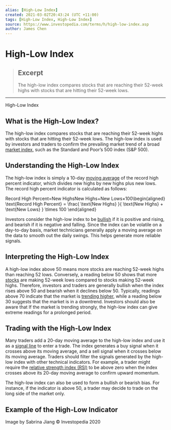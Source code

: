 ```yaml
---
alias: [High-Low Index]
created: 2021-03-02T20:43:24 (UTC +11:00)
tags: [High-Low Index, High-Low Index]
source: https://www.investopedia.com/terms/h/high-low-index.asp
author: James Chen
---
```


# High-Low Index

> ## Excerpt
> The high-low index compares stocks that are reaching their 52-week highs with stocks that are hitting their 52-week lows.

---

High-Low Index
## What is the High-Low Index?

The high-low index compares stocks that are reaching their 52-week highs with stocks that are hitting their 52-week lows. The high-low index is used by investors and traders to confirm the prevailing market trend of a broad [market index](https://www.investopedia.com/terms/m/marketindex.asp), such as the Standard and Poor’s 500 index (S&P 500).

## Understanding the High-Low Index

The high-low index is simply a 10-day [moving average](https://www.investopedia.com/terms/m/movingaverage.asp) of the record high percent indicator, which divides new highs by new highs plus new lows. The record high percent indicator is calculated as follows:

Record High Percent\=New HighsNew Highs+New Lows×100\\begin{aligned} \\text{Record High Percent} = \\frac{ \\text{New Highs} }{ \\text{New Highs} + \\text{New Lows} } \\times 100 \\end{aligned}

Investors consider the high-low index to be [bullish](https://www.investopedia.com/terms/b/bull.asp) if it is positive and rising, and bearish if it is negative and falling. Since the index can be volatile on a day-to-day basis, market technicians generally apply a moving average on the data to smooth out the daily swings. This helps generate more reliable signals.

## Interpreting the High-Low Index

A high-low index above 50 means more stocks are reaching 52-week highs than reaching 52 lows. Conversely, a reading below 50 shows that more [stocks](https://www.investopedia.com/articles/basics/06/invest1000.asp) are making 52-week lows compared to stocks making 52-week highs. Therefore, investors and traders are generally bullish when the index rises above 50 and bearish when it declines below 50. Typically, readings above 70 indicate that the market is [trending higher](https://www.investopedia.com/terms/t/trending-market.asp), while a reading below 30 suggests that the market is in a downtrend. Investors should also be aware that If the market is trending strongly, the high-low index can give extreme readings for a prolonged period.

## Trading with the High-Low Index

Many traders add a 20-day moving average to the high-low index and use it as a [signal line](https://www.investopedia.com/terms/s/signal_line.asp) to enter a trade. The index generates a buy signal when it crosses above its moving average, and a sell signal when it crosses below its moving average. Traders should filter the signals generated by the high-low index with other technical indicators. For example, a trader might require the [relative strength index (RSI)](https://www.investopedia.com/terms/r/rsi.asp) to be above zero when the index crosses above its 20-day moving average to confirm upward momentum.

The high-low index can also be used to form a bullish or bearish bias. For instance, if the indicator is above 50, a trader may decide to trade on the long side of the market only.

## Example of the High-Low Indicator

Image by Sabrina Jiang © Investopedia 2020
